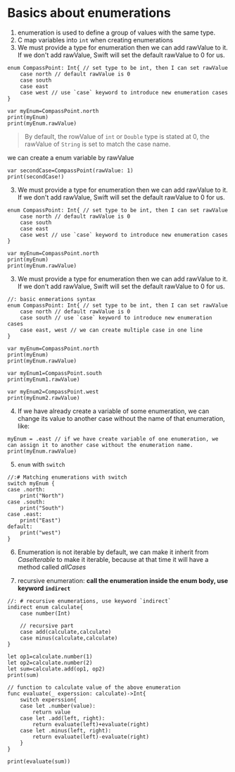 # Basics about enumerations
1. enumeration is used to define a group of values with the same type. 
2. C map variables into `int` when creating enumerations
3. We must provide a type for enumeration then we can add rawValue to it. If we don't add rawValue, Swift will set the default rawValue to 0 for us.
```
enum CompassPoint: Int{ // set type to be int, then I can set rawValue
    case north // default rawValue is 0
    case south
    case east
    case west // use `case` keyword to introduce new enumeration cases
}

var myEnum=CompassPoint.north
print(myEnum)
print(myEnum.rawValue)
```
> By default, the rowValue of `int` or `Double` type is stated at 0, the rawValue of `String` is set to match the case name.

we can create a enum variable by rawValue
```
var secondCase=CompassPoint(rawValue: 1)
print(secondCase!)
```
3. We must provide a type for enumeration then we can add rawValue to it. If we don't add rawValue, Swift will set the default rawValue to 0 for us.
```
enum CompassPoint: Int{ // set type to be int, then I can set rawValue
    case north // default rawValue is 0
    case south
    case east
    case west // use `case` keyword to introduce new enumeration cases
}

var myEnum=CompassPoint.north
print(myEnum)
print(myEnum.rawValue)
```
3. We must provide a type for enumeration then we can add rawValue to it. If we don't add rawValue, Swift will set the default rawValue to 0 for us.
```
//: basic enmerations syntax
enum CompassPoint: Int{ // set type to be int, then I can set rawValue
    case north // default rawValue is 0
    case south // use `case` keyword to introduce new enumeration cases
    case east, west // we can create multiple case in one line
}

var myEnum=CompassPoint.north
print(myEnum)
print(myEnum.rawValue)

var myEnum1=CompassPoint.south
print(myEnum1.rawValue)

var myEnum2=CompassPoint.west
print(myEnum2.rawValue)
```
4. If we have already create a variable of some enumeration, we can change its value to another case without the name of that enumeration, like:
```
myEnum = .east // if we have create variable of one enumeration, we can assign it to another case without the enumeration name.
print(myEnum.rawValue)
```
5. `enum` with `switch`
```
//:# Matching enumerations with switch
switch myEnum {
case .north:
    print("North")
case .south:
    print("South")
case .east:
    print("East")
default:
    print("west")
}
```

6. Enumeration is not iterable by default, we can make it inherit from *CaseIterable* to make it iterable, because at that time it will have a method called *allCases*

7. recursive enumeration: **call the enumeration inside the enum body, use keyword `indirect`**
```
//: # recursive enumerations, use keyword `indirect`
indirect enum calculate{
    case number(Int)
    
    // recursive part
    case add(calculate,calculate)
    case minus(calculate,calculate)
}

let op1=calculate.number(1)
let op2=calculate.number(2)
let sum=calculate.add(op1, op2)
print(sum)

// function to calculate value of the above enumeration
func evaluate(_ experssion: calculate)->Int{
    switch experssion{
    case let .number(value):
        return value
    case let .add(left, right):
        return evaluate(left)+evaluate(right)
    case let .minus(left, right):
        return evaluate(left)-evaluate(right)
    }
}

print(evaluate(sum))
```
